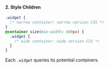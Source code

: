#### 2. Style Children

```css
.widget {
  /* narrow container: narrow version CSS */
}
@container size(min-width: 480px) {
  .widget {
    /* wide container: wide version CSS */
  }
}
```
Each `.widget` queries its potential containers.
